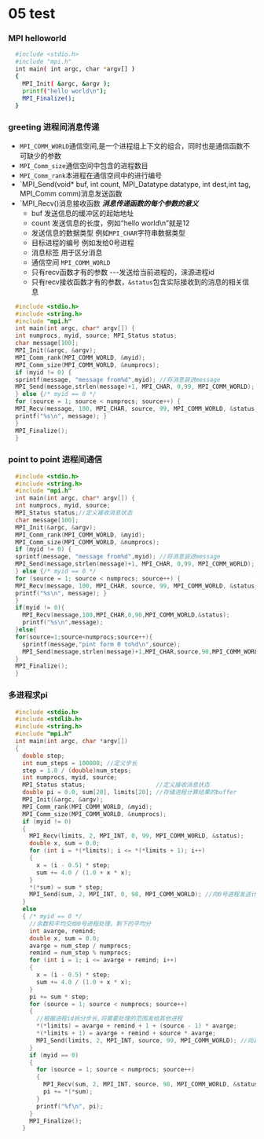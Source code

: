 # 05 test

### MPI helloworld
```bash
  #include <stdio.h>
  #include "mpi.h"
  int main( int argc, char *argv[] )
  {
    MPI_Init( &argc, &argv );
    printf("hello world\n");
    MPI_Finalize();
  }
```

### greeting 进程间消息传递
+ `MPI_COMM_WORLD`通信空间,是一个进程组上下文的组合，同时也是通信函数不可缺少的参数
+ `MPI_Comm_size`通信空间中包含的进程数目
+ `MPI_Comm_rank`本进程在通信空间中的进行编号
+ `MPI_Send(void* buf, int count, MPI_Datatype datatype, int dest,int tag, MPI_Comm comm)消息发送函数
+ `MPI_Recv()消息接收函数
  ***消息传递函数的每个参数的意义***
  + buf 发送信息的缓冲区的起始地址
  + count 发送信息的长度，例如“hello world\n”就是12
  + 发送信息的数据类型 例如`MPI_CHAR`字符串数据类型
  + 目标进程的编号 例如发给0号进程
  + 消息标签 用于区分消息
  + 通信空间 `MPI_COMM_WORLD`
  + 只有recv函数才有的参数 ---发送给当前进程的，涞源进程id
  + 只有recv接收函数才有的参数，`&status`包含实际接收到的消息的相关信息

```c
  #include <stdio.h>
  #include <string.h>
  #include "mpi.h"
  int main(int argc, char* argv[]) {
  int numprocs, myid, source; MPI_Status status;
  char message[100];
  MPI_Init(&argc, &argv); 
  MPI_Comm_rank(MPI_COMM_WORLD, &myid); 
  MPI_Comm_size(MPI_COMM_WORLD, &numprocs);
  if (myid != 0) {
  sprintf(message, "message from%d",myid); //将消息装进message
  MPI_Send(message,strlen(message)+1, MPI_CHAR, 0,99, MPI_COMM_WORLD);
  } else {/* myid == 0 */
  for (source = 1; source < numprocs; source++) {
  MPI_Recv(message, 100, MPI_CHAR, source, 99, MPI_COMM_WORLD, &status);
  printf("%s\n", message); }
  }
  MPI_Finalize();
  }
``` 

### point to point 进程间通信

```c
  #include <stdio.h>
  #include <string.h>
  #include "mpi.h"
  int main(int argc, char* argv[]) {
  int numprocs, myid, source; 
  MPI_Status status;//定义接收消息状态
  char message[100];
  MPI_Init(&argc, &argv); 
  MPI_Comm_rank(MPI_COMM_WORLD, &myid); 
  MPI_Comm_size(MPI_COMM_WORLD, &numprocs);
  if (myid != 0) {
  sprintf(message, "message from%d",myid); //将消息装进message
  MPI_Send(message,strlen(message)+1, MPI_CHAR, 0,99, MPI_COMM_WORLD);
  } else {/* myid == 0 */
  for (source = 1; source < numprocs; source++) {
  MPI_Recv(message, 100, MPI_CHAR, source, 99, MPI_COMM_WORLD, &status);
  printf("%s\n", message); }
  }
  if(myid != 0){
    MPI_Recv(message,100,MPI_CHAR,0,90,MPI_COMM_WORLD,&status);
    printf("%s\n",message);
  }else{
  for(source=1;source<numprocs;source++){
    sprintf(message,"pint form 0 to%d\n",source);
    MPI_Send(message,strlen(message)+1,MPI_CHAR,source,90,MPI_COMM_WORLD);}
  }
  MPI_Finalize();
  }
```


### 多进程求pi

```c
  #include <stdio.h>
  #include <stdlib.h>
  #include <string.h>
  #include "mpi.h"
  int main(int argc, char *argv[])
  {
    double step;
    int num_steps = 100000; //定义步长
    step = 1.0 / (double)num_steps;
    int numprocs, myid, source;
    MPI_Status status;                    //定义接收消息状态
    double pi = 0.0, sum[20], limits[20]; //存储进程计算结果的buffer
    MPI_Init(&argc, &argv);
    MPI_Comm_rank(MPI_COMM_WORLD, &myid);
    MPI_Comm_size(MPI_COMM_WORLD, &numprocs);
    if (myid != 0)
    {
      MPI_Recv(limits, 2, MPI_INT, 0, 99, MPI_COMM_WORLD, &status);
      double x, sum = 0.0;
      for (int i = *(*limits); i <= *(*limits + 1); i++)
      {
        x = (i - 0.5) * step;
        sum += 4.0 / (1.0 + x * x);
      }
      *(*sum) = sum * step;
      MPI_Send(sum, 2, MPI_INT, 0, 98, MPI_COMM_WORLD); //向0号进程发送计算过结果
    }
    else
    { /* myid == 0 */
      //余数和平均交给0号进程处理，剩下的平均分
      int avarge, remind;
      double x, sum = 0.0;
      avarge = num_step / numprocs;
      remind = num_step % numprocs;
      for (int i = 1; i <= avarge + remind; i++)
      {
        x = (i - 0.5) * step;
        sum += 4.0 / (1.0 + x * x);
      }
      pi += sum * step;
      for (source = 1; source < numprocs; source++)
      {
        //根据进程id拆分步长,将需要处理的范围发给其他进程
        *(*limits) = avarge + remind + 1 + (source - 1) * avarge;
        *(*limits + 1) = avarge + remind + source * avarge;
        MPI_Send(limits, 2, MPI_INT, source, 99, MPI_COMM_WORLD); //向其他进程发送计算的范围
      }
      if (myid == 0)
      {
        for (source = 1; source < numprocs; source++)
        {
          MPI_Recv(sum, 2, MPI_INT, source, 98, MPI_COMM_WORLD, &status);
          pi += *(*sum);
        }
        printf("%f\n", pi);
      }
      MPI_Finalize();
    }
```





